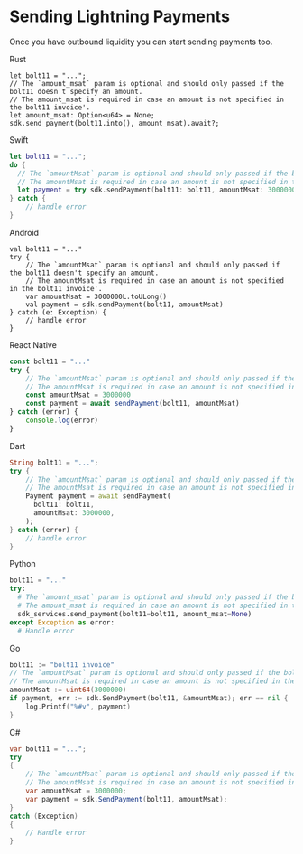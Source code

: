 # Sending Lightning Payments

Once you have outbound liquidity you can start sending payments too.

<custom-tabs category="lang">
<div slot="title">Rust</div>
<section>

```rust,ignore
let bolt11 = "...";
// The `amount_msat` param is optional and should only passed if the bolt11 doesn't specify an amount.
// The amount_msat is required in case an amount is not specified in the bolt11 invoice'.
let amount_msat: Option<u64> = None;
sdk.send_payment(bolt11.into(), amount_msat).await?;
```
</section>

<div slot="title">Swift</div>
<section>

```swift
let bolt11 = "...";
do {
  // The `amountMsat` param is optional and should only passed if the bolt11 doesn't specify an amount.
  // The amountMsat is required in case an amount is not specified in the bolt11 invoice'.
  let payment = try sdk.sendPayment(bolt11: bolt11, amountMsat: 3000000)
} catch {
    // handle error
}
```
</section>

<div slot="title">Android</div>
<section>

```kotlin,ignore
val bolt11 = "..."
try {
    // The `amountMsat` param is optional and should only passed if the bolt11 doesn't specify an amount.
    // The amountMsat is required in case an amount is not specified in the bolt11 invoice'.
    var amountMsat = 3000000L.toULong()
    val payment = sdk.sendPayment(bolt11, amountMsat)
} catch (e: Exception) {
    // handle error
}
```
</section>

<div slot="title">React Native</div>
<section>

```typescript
const bolt11 = "..."
try {
    // The `amountMsat` param is optional and should only passed if the bolt11 doesn't specify an amount.
    // The amountMsat is required in case an amount is not specified in the bolt11 invoice'.
    const amountMsat = 3000000
    const payment = await sendPayment(bolt11, amountMsat)
} catch (error) {
    console.log(error)
}
```
</section>

<div slot="title">Dart</div>
<section>

```dart
String bolt11 = "...";
try {
    // The `amountMsat` param is optional and should only passed if the bolt11 doesn't specify an amount.
    // The amountMsat is required in case an amount is not specified in the bolt11 invoice'.
    Payment payment = await sendPayment(
      bolt11: bolt11,
      amountMsat: 3000000,
    );
} catch (error) {
    // handle error
}
```
</section>

<div slot="title">Python</div>
<section>

```python
bolt11 = "..."
try:
  # The `amount_msat` param is optional and should only passed if the bolt11 doesn't specify an amount.
  # The amount_msat is required in case an amount is not specified in the bolt11 invoice'.
  sdk_services.send_payment(bolt11=bolt11, amount_msat=None)
except Exception as error:
  # Handle error
```
</section>

<div slot="title">Go</div>
<section>

```go
bolt11 := "bolt11 invoice"
// The `amountMsat` param is optional and should only passed if the bolt11 doesn't specify an amount.
// The amountMsat is required in case an amount is not specified in the bolt11 invoice'.
amountMsat := uint64(3000000)
if payment, err := sdk.SendPayment(bolt11, &amountMsat); err == nil {
    log.Printf("%#v", payment)
}
```
</section>

<div slot="title">C#</div>
<section>

```cs
var bolt11 = "...";
try 
{
    // The `amountMsat` param is optional and should only passed if the bolt11 doesn't specify an amount.
    // The amountMsat is required in case an amount is not specified in the bolt11 invoice'.
    var amountMsat = 3000000;
    var payment = sdk.SendPayment(bolt11, amountMsat);
} 
catch (Exception) 
{
    // Handle error
}
```
</section>
</custom-tabs>
